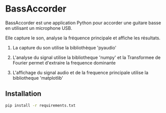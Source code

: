 # BassAccorder

BassAccorder est une application Python pour accorder une guitare basse en utilisant un microphone USB. 

Elle capture le son, analyse la fréquence principale et affiche les résultats.

1. La capture du son utilise la bibliothèque 'pyaudio' 

2. L'analyse du signal utilise la bibliotheque 'numpy' et la Transformee de Fourier permet d'extraire la frequence dominante

3. L'affichage du signal audio et de la frequence principale utilise la bibliotheque 'matplotlib'

## Installation

```sh
pip install -r requirements.txt
